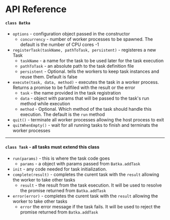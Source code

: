 # API Reference

#### `class Batka`

  * `options` - configuration object passed in the constructor
     * `concurrency` - number of worker processes to be spawned. The default is the number of CPU cores -1
  * `registerTask(taskName, pathToTask, persistent)` - registeres a new Task
     * `taskName` - a name for the task to be used later for the task execution
     * `pathToTask` - an absolute path to the task definition file
     * `persistent` - Optional. tells the workers to keep task instances and reuse them. Default is false
   * `execute(task, data, method)` - executes the task in a worker process. Returns a promise to be fullfiled with the result or the error
      * `task` - the name provided in the task registration
      * `data` - object with params that will be passed to the task's run method while execution
      * `method` - Optional. Which method of the task should handle this execution. The default is the `run` method
   * `quit()` - terminate all worker processes allowing the host process to exit
   * `quitWhenEmpty()` - wait for all running tasks to finish and terminats the worker processes

___


#### `class Task` - all tasks must extend this class

   * `run(params)` - this is where the task code goes
      * `params` - a object with params passed from `Batka.addTask`
   * `init` - any code needed for task initialization.
   * `complete(result)` - completes the curent task with the `result` allowing the worker to take other tasks
      * `result` - the result from the task esecution. It will be used to resolve the promise returned from `Batka.addTask`
   * `error(error)` - completes the curent task with the `result` allowing the worker to take other tasks
      * `error` the error message if the task fails. It will be used to reject the promise returned from `Batka.addTask`


